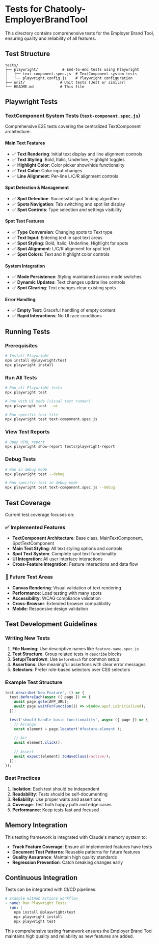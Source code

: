 # Tests for Chatooly-EmployerBrandTool

This directory contains comprehensive tests for the Employer Brand Tool, ensuring quality and reliability of all features.

## Test Structure

```
tests/
├── playwright/           # End-to-end tests using Playwright
│   ├── text-component.spec.js  # TextComponent system tests
│   └── playwright.config.js    # Playwright configuration
├── unit/                # Unit tests (Jest or similar)
└── README.md            # This file
```

## Playwright Tests

### TextComponent System Tests (`text-component.spec.js`)

Comprehensive E2E tests covering the centralized TextComponent architecture:

#### Main Text Features
- ✅ **Text Rendering**: Initial text display and line alignment controls
- ✅ **Text Styling**: Bold, Italic, Underline, Highlight toggles
- ✅ **Highlight Color**: Color picker show/hide functionality
- ✅ **Text Color**: Color input changes
- ✅ **Line Alignment**: Per-line L/C/R alignment controls

#### Spot Detection & Management
- ✅ **Spot Detection**: Successful spot finding algorithm
- ✅ **Spots Navigation**: Tab switching and spot list display
- ✅ **Spot Controls**: Type selection and settings visibility

#### Spot Text Features  
- ✅ **Type Conversion**: Changing spots to Text type
- ✅ **Text Input**: Entering text in spot text areas
- ✅ **Spot Styling**: Bold, Italic, Underline, Highlight for spots
- ✅ **Spot Alignment**: L/C/R alignment for spot text
- ✅ **Spot Colors**: Text and highlight color controls

#### System Integration
- ✅ **Mode Persistence**: Styling maintained across mode switches
- ✅ **Dynamic Updates**: Text changes update line controls
- ✅ **Spot Clearing**: Text changes clear existing spots

#### Error Handling
- ✅ **Empty Text**: Graceful handling of empty content
- ✅ **Rapid Interactions**: No UI race conditions

## Running Tests

### Prerequisites
```bash
# Install Playwright
npm install @playwright/test
npx playwright install
```

### Run All Tests
```bash
# Run all Playwright tests
npx playwright test

# Run with UI mode (visual test runner)
npx playwright test --ui

# Run specific test file
npx playwright test text-component.spec.js
```

### View Test Reports
```bash
# Open HTML report
npx playwright show-report tests/playwright-report
```

### Debug Tests
```bash
# Run in debug mode
npx playwright test --debug

# Run specific test in debug mode
npx playwright test text-component.spec.js --debug
```

## Test Coverage

Current test coverage focuses on:

### ✅ Implemented Features
- **TextComponent Architecture**: Base class, MainTextComponent, SpotTextComponent
- **Main Text Styling**: All text styling options and controls
- **Spot Text System**: Complete spot text functionality
- **UI Integration**: All user interface interactions
- **Cross-Feature Integration**: Feature interactions and data flow

### 🚧 Future Test Areas
- **Canvas Rendering**: Visual validation of text rendering
- **Performance**: Load testing with many spots
- **Accessibility**: WCAG compliance validation
- **Cross-Browser**: Extended browser compatibility
- **Mobile**: Responsive design validation

## Test Development Guidelines

### Writing New Tests

1. **File Naming**: Use descriptive names like `feature-name.spec.js`
2. **Test Structure**: Group related tests in `describe` blocks
3. **Setup/Teardown**: Use `beforeEach` for common setup
4. **Assertions**: Use meaningful assertions with clear error messages
5. **Selectors**: Prefer role-based selectors over CSS selectors

### Example Test Structure
```javascript
test.describe('New Feature', () => {
  test.beforeEach(async ({ page }) => {
    await page.goto(APP_URL);
    await page.waitForFunction(() => window.app?.isInitialized);
  });

  test('should handle basic functionality', async ({ page }) => {
    // Arrange
    const element = page.locator('#feature-element');
    
    // Act
    await element.click();
    
    // Assert
    await expect(element).toHaveClass(/active/);
  });
});
```

### Best Practices

1. **Isolation**: Each test should be independent
2. **Readability**: Tests should be self-documenting
3. **Reliability**: Use proper waits and assertions
4. **Coverage**: Test both happy path and edge cases
5. **Performance**: Keep tests fast and focused

## Memory Integration

This testing framework is integrated with Claude's memory system to:

- **Track Feature Coverage**: Ensure all implemented features have tests
- **Document Test Patterns**: Reusable patterns for future features  
- **Quality Assurance**: Maintain high quality standards
- **Regression Prevention**: Catch breaking changes early

## Continuous Integration

Tests can be integrated with CI/CD pipelines:

```yaml
# Example GitHub Actions workflow
- name: Run Playwright Tests
  run: |
    npm install @playwright/test
    npx playwright install
    npx playwright test
```

This comprehensive testing framework ensures the Employer Brand Tool maintains high quality and reliability as new features are added.